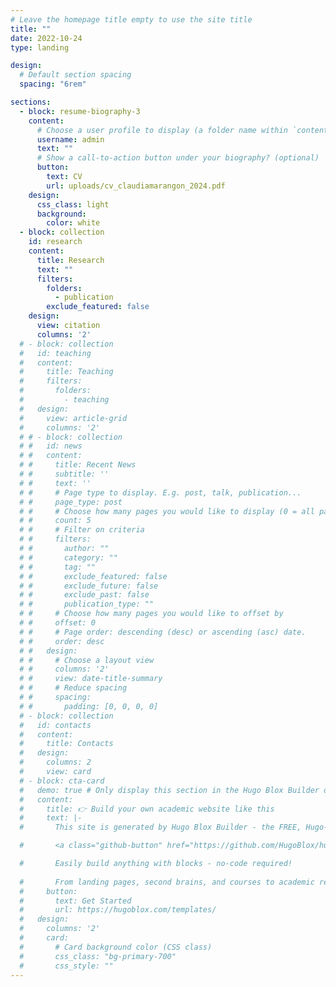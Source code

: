 ```yaml
---
# Leave the homepage title empty to use the site title
title: ""
date: 2022-10-24
type: landing

design:
  # Default section spacing
  spacing: "6rem"

sections:
  - block: resume-biography-3
    content:
      # Choose a user profile to display (a folder name within `content/authors/`)
      username: admin
      text: ""
      # Show a call-to-action button under your biography? (optional)
      button:
        text: CV
        url: uploads/cv_claudiamarangon_2024.pdf
    design:
      css_class: light
      background:
        color: white
  - block: collection
    id: research
    content:
      title: Research
      text: ""
      filters:
        folders:
          - publication
        exclude_featured: false
    design:
      view: citation
      columns: '2'
  # - block: collection
  #   id: teaching
  #   content:
  #     title: Teaching
  #     filters:
  #       folders:
  #         - teaching
  #   design:
  #     view: article-grid
  #     columns: '2'
  # # - block: collection
  # #   id: news
  # #   content:
  # #     title: Recent News
  # #     subtitle: ''
  # #     text: ''
  # #     # Page type to display. E.g. post, talk, publication...
  # #     page_type: post
  # #     # Choose how many pages you would like to display (0 = all pages)
  # #     count: 5
  # #     # Filter on criteria
  # #     filters:
  # #       author: ""
  # #       category: ""
  # #       tag: ""
  # #       exclude_featured: false
  # #       exclude_future: false
  # #       exclude_past: false
  # #       publication_type: ""
  # #     # Choose how many pages you would like to offset by
  # #     offset: 0
  # #     # Page order: descending (desc) or ascending (asc) date.
  # #     order: desc
  # #   design:
  # #     # Choose a layout view
  # #     columns: '2'
  # #     view: date-title-summary
  # #     # Reduce spacing
  # #     spacing:
  # #       padding: [0, 0, 0, 0]
  # - block: collection
  #   id: contacts
  #   content: 
  #     title: Contacts
  #   design: 
  #     columns: 2
  #     view: card
  # - block: cta-card
  #   demo: true # Only display this section in the Hugo Blox Builder demo site
  #   content:
  #     title: 👉 Build your own academic website like this
  #     text: |-
  #       This site is generated by Hugo Blox Builder - the FREE, Hugo-based open source website builder trusted by 250,000+ academics like you.

  #       <a class="github-button" href="https://github.com/HugoBlox/hugo-blox-builder" data-color-scheme="no-preference: light; light: light; dark: dark;" data-icon="octicon-star" data-size="large" data-show-count="true" aria-label="Star HugoBlox/hugo-blox-builder on GitHub">Star</a>

  #       Easily build anything with blocks - no-code required!
        
  #       From landing pages, second brains, and courses to academic resumés, conferences, and tech blogs.
  #     button:
  #       text: Get Started
  #       url: https://hugoblox.com/templates/
  #   design:
  #     columns: '2'
  #     card:
  #       # Card background color (CSS class)
  #       css_class: "bg-primary-700"
  #       css_style: ""
---
```

